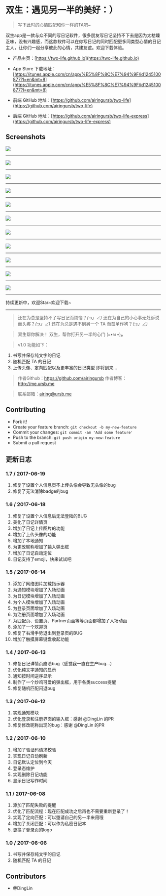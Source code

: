 # 双生：遇见另一半的美好：）

> 写下此时的心情匹配和你一样的TA吧~

双生app是一款与众不同的写日记软件，很多朋友写日记坚持不下去是因为太枯燥乏味，没有兴趣感，而这款软件可以在你写日记的同时匹配更多同类型心情的日记主人，让你们一起分享彼此的心情，共建友谊。欢迎下载体验。

* 产品主页：[https://two-life.github.io](https://two-life.github.io)

* App Store 下载地址：[https://itunes.apple.com/cn/app/%E5%8F%8C%E7%94%9F/id1245100877?l=en&mt=8](https://itunes.apple.com/cn/app/%E5%8F%8C%E7%94%9F/id1245100877?l=en&mt=8)

* 前端 GitHub 地址：[https://github.com/airingursb/two-life](https://github.com/airingursb/two-life)

* 后端 GitHub 地址：[https://github.com/airingursb/two-life-express](https://github.com/airingursb/two-life-express)

## Screenshots

![](http://airing.ursb.me/image/twolife/0.png-h600.jpg)

---

![](http://airing.ursb.me/image/twolife/8.png-h600.jpg)

---

![](http://airing.ursb.me/image/twolife/2.png-h600.jpg)

---

![](http://airing.ursb.me/image/twolife/3.png-h600.jpg)

---

![](http://airing.ursb.me/image/twolife/4.png-h600.jpg)

---

![](http://airing.ursb.me/image/twolife/5.png-h600.jpg)

---

![](http://airing.ursb.me/image/twolife/6.png-h600.jpg)

---

![](http://airing.ursb.me/image/twolife/7.png-h600.jpg)

---

![](http://airing.ursb.me/image/twolife/9.png-h600.jpg)

---

![](http://airing.ursb.me/image/twolife/10.png-h600.jpg)

---

![](http://airing.ursb.me/image/twolife/11.png-h600.jpg)

---

持续更新中，欢迎Star~欢迎下载~

---

> 还在为总是坚持不了写日记而烦恼？_(:з」∠)_
> 还在为自己的小心事无处诉说而头疼？_(:з」∠)_
> 还在为总是遇不到另一个 TA 而孤单作狗？_(:з」∠)_

> 双生帮你解决！
> 双生，帮你打开另一半的心门 (๑•ㅂ•)و

> v1.0 功能如下：
1. 书写并保存纯文字的日记
2. 随机匹配 TA 的日记
3. 上传头像、定向匹配以及更丰富的日记类型 即将到来...

> 作者Github：https://github.com/airingursb
> 作者博客：http://me.ursb.me

> 联系邮箱：airing@ursb.me


## Contributing

* Fork it!
* Create your feature branch: `git checkout -b my-new-feature`
* Commit your changes: `git commit -am 'Add some feature'`
* Push to the branch: `git push origin my-new-feature`
* Submit a pull request

## 更新日志

### 1.7 / 2017-06-19
1. 修复了设置个人信息页不上传头像会导致无头像的bug 
2. 修复了无法消除badge的bug

### 1.6 / 2017-06-18
1. 修复了设置个人信息后无法登陆的BUG
2. 美化了日记详情页
3. 增加了日记上传图片的功能
4. 增加了上传头像的功能
5. 增加了本地通知
6. 为更改昵称增加了输入弹出框
7. 增加了日记自动定位
8. 日记支持了emoji，快来试试吧

### 1.5 / 2017-06-14
1. 添加了网络图片加载指示器
2. 为通知模块增加了入场动画
3. 为日记模块增加了入场动画
4. 为个人模块增加了入场动画
5. 为登录页面增加了入场动画
6. 为注册页面增加了入场动画
7. 为匹配页、设置页、Partner页面等等页面都增加了入场动画
8. 添加了一个欢迎页 
9. 修复了右滑手势退出到登录页的BUG
10. 增加了触摸屏幕键盘收起功能

### 1.4 / 2017-06-13
1. 修复日记详情页崩溃bug（感觉我一直在生产bug...）
2. 优化纯文字通知的显示
3. 通知按时间逆序显示
4. 制作了一个炒鸡可爱的弹出框，用于各类success提醒
5. 修复随机匹配闪退bug

### 1.3 / 2017-06-12
1. 实现通知模块
2. 优化登录和注册界面的输入框：感谢 @DingLin 的PR
3. 修复修改昵称出现的bug：感谢 @DingLin 的PR

### 1.2 / 2017-06-10 
1. 增加了验证码请求校验
2. 实现日记自动刷新
3. 日记默认定位到今天
4. 登录态维护
5. 实现删除日记功能
6. 显示日记写作时间

### 1.1 / 2017-06-08 
1. 添加了匹配失败的提醒
2. 优化了匹配流程：现在匹配成功之后再也不需要重新登录了！
3. 实现了定向匹配：可以邀请自己的另一半来用哦
4. 增加了关闭匹配：可以作为私密日记本
5. 更换了登录页的logo

### 1.0 / 2017-06-06 
1. 书写并保存纯文字的日记
2. 随机匹配 TA 的日记

## Contributors
* @DingLin

